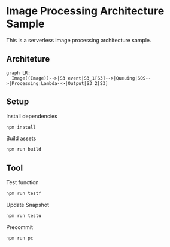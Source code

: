 # Image Processing Architecture Sample
This is a serverless image processing architecture sample.

## Architeture
```mermaid
graph LR;
  Image((Image))-->|S3 event|S3_1[S3]-->|Queuing|SQS-->|Processing|Lambda-->|Output|S3_2[S3]
```

## Setup
Install dependencies
```bash
npm install
```
Build assets
```bash
npm run build
```

## Tool
Test function
```bash
npm run testf
```
Update Snapshot
```bash
npm run testu
```
Precommit
```bash
npm run pc
```
